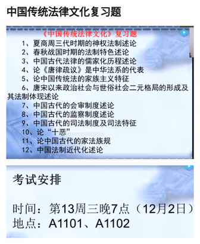 # 中国传统法律文化复习题
![](_v_images/20201118205548013_6982.png)




![](_v_images/20201118210215245_20083.png)


